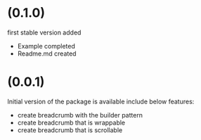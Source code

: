 # (0.1.0)

first stable version added

- Example completed
- Readme.md created

# (0.0.1)

Initial version of the package is available
include below features:

- create breadcrumb with the builder pattern
- create breadcrumb that is wrappable
- create breadcrumb that is scrollable